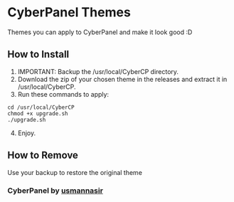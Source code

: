 # CyberPanel Themes

Themes you can apply to CyberPanel and make it look good :D

## How to Install

1. IMPORTANT: Backup the /usr/local/CyberCP directory.
2. Download the zip of your chosen theme in the releases and extract it in /usr/local/CyberCP.
3. Run these commands to apply:
```
cd /usr/local/CyberCP
chmod +x upgrade.sh
./upgrade.sh
```
4. Enjoy.

## How to Remove

Use your backup to restore the original theme

### CyberPanel by [usmannasir](https://github.com/usmannasir)
